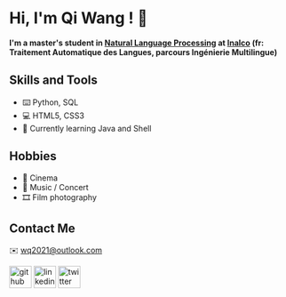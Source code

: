 # Hi, I'm Qi Wang ! 👋

<!-- ![Profile views](https://gpvc.arturio.dev/wq2021) -->

**I'm a master's student in [Natural Language Processing](https://er-tim.fr/master_2) at [Inalco](http://www.inalco.fr/) (fr: Traitement Automatique des Langues, parcours Ingénierie Multilingue)**

## Skills and Tools
- ⌨️ Python, SQL  
- 💻 HTML5, CSS3  
- 🌱 Currently learning Java and Shell 

## Hobbies
- 🎥 Cinema  
- 🎵 Music / Concert  
- 🎞 Film photography

## Contact Me
✉️ wq2021@outlook.com   

[<img src='https://cdn.jsdelivr.net/npm/simple-icons@3.0.1/icons/github.svg' alt='github' height='40'>](https://github.com/wq2021)  [<img src='https://cdn.jsdelivr.net/npm/simple-icons@3.0.1/icons/linkedin.svg' alt='linkedin' height='40'>](https://www.linkedin.com/in/qi-wang-562669bb/)  [<img src='https://cdn.jsdelivr.net/npm/simple-icons@3.0.1/icons/twitter.svg' alt='twitter' height='40'>](https://twitter.com/Quutamo7)  
